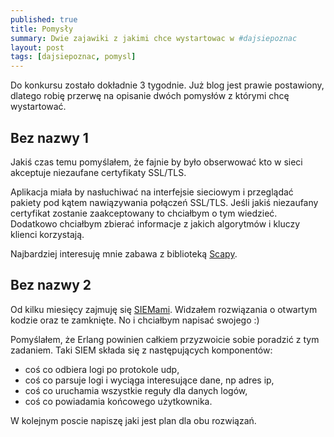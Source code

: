 ```yaml
---
published: true
title: Pomysły
summary: Dwie zajawiki z jakimi chce wystartowac w #dajsiepoznac
layout: post
tags: [dajsiepoznac, pomysl]
---
```

Do konkursu zostało dokładnie 3 tygodnie. Już blog jest prawie postawiony, dlatego robię przerwę na opisanie dwóch pomysłów z którymi chcę wystartować.

## Bez nazwy 1

Jakiś czas temu pomyślałem, że fajnie by było obserwować kto w sieci akceptuje niezaufane certyfikaty SSL/TLS. 

Aplikacja miała by nasłuchiwać na interfejsie sieciowym i przeglądać pakiety pod kątem nawiązywania połączeń SSL/TLS. Jeśli jakiś niezaufany certyfikat zostanie zaakceptowany to chciałbym o tym wiedzieć. Dodatkowo chciałbym zbierać informacje z jakich algorytmów i kluczy klienci korzystają.

Najbardziej interesuję mnie zabawa z biblioteką [Scapy](http://www.secdev.org/projects/scapy/).

## Bez nazwy 2

Od kilku miesięcy zajmuję się [SIEMami](https://en.wikipedia.org/wiki/Security_information_and_event_management). Widzałem rozwiązania o otwartym kodzie oraz te zamknięte. No i chciałbym napisać swojego :)

Pomyślałem, że Erlang powinien całkiem przyzwoicie sobie poradzić z tym zadaniem. 
Taki SIEM składa się z następujących komponentów:
- coś co odbiera logi po protokole udp,
- coś co parsuje logi i wyciąga interesujące dane, np adres ip,
- coś co uruchamia wszystkie reguły dla danych logów,
- coś co powiadamia końcowego użytkownika.

W kolejnym poscie napiszę jaki jest plan dla obu rozwiązań.
